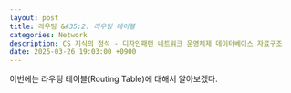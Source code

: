 ```yaml
---
layout: post
title: 라우팅 &#35;2. 라우팅 테이블
categories: Network
description: CS 지식의 정석 - 디자인패턴 네트워크 운영체제 데이터베이스 자료구조
date: 2025-03-26 19:03:00 +0900
---
```

이번에는 라우팅 테이블(Routing Table)에 대해서 알아보겠다.